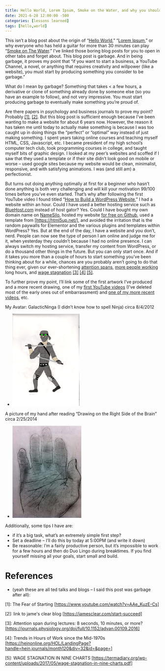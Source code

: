 ```yaml
---
title: Hello World, Lorem Ipsum, Smoke on the Water, and why you should make Garbage
date: 2021-6-28 12:00:00 -500
categories: [lessons learned]
tags: [hello,world]
---
```

This isn’t a blog post about the origin of “[Hello World](https://blog.hackerrank.com/the-history-of-hello-world/),” “[Lorem Ipsum](https://stackoverflow.com/questions/1821989/why-do-designers-use-lorem-ipsum-dolor-to-fill-space),” or why everyone who has held a guitar for more than 30 minutes can play “[Smoke on The Water](https://www.quora.com/Why-do-so-many-beginning-guitar-players-learn-Smoke-on-the-Water).” I’ve linked those boring blog posts for you to open in other tabs and forget about. This blog post is garbage. And in being garbage, it proves my point that “if you want to start a business, a YouTube Channel, a novel, or anything that requires creativity and willpower (like a website), you must start by producing something you consider to be garbage.”

What do I mean by garbage? Something that takes < a few hours, a derivative or clone of something already done by someone else (so you have an example to follow), and not very impressive. You must start producing garbage to eventually make something you’re proud of.

Are there papers in psychology and business journals to prove my point? Probably [[1]](#references), [[2]](#references). But this blog post is sufficient enough because I’ve been wanting to make a website for about 6 years now. However, the reason it has taken me until today to actually make something is because I was too caught up in doing things the “perfect” or “optimal” way instead of just making something. I spent years taking online courses and teaching myself HTML, CSS, Javascript, etc. I became president of my high school’s computer tech club, took programming courses in college, and taught myself bits of graphic design. I looked at my peer’s websites and scoffed if I saw that they used a template or if their site didn’t look good on mobile or worse – used google sites because my website would be clean, minimalist, responsive, and with satisfying animations. I was (and still am) a perfectionist.

But turns out doing anything optimally at first for a beginner who hasn’t done anything is both very challenging and will kill your motivation 99/100 times before you’ve even started. That’s why after following the first YouTube video I found titled “[How to Build a WordPress Website](https://www.youtube.com/watch?v=8AZ8GqW5iak),” I had a website within an hour. Could I have used a better hosting service such as [BlueHost.com](https://www.bluehost.com/) instead of host gator? Yes. Could I have bought my own domain name on [NameSilo](https://www.namesilo.com/), hosted my website [for free on Github](https://www.youtube.com/watch?v=u-RLu_8kwA0), used a template from [https://html5up.net/], and avoided the irritation that is the random paywalls for Elementor and the various plugins and templates within WordPress? Yes. But at the end of the day, I have a website and you don’t, nerd. People can now see the type of person I am online and judge me for it, when yesterday they couldn’t because I had no online presence. I can always switch my hosting service, transfer my content from WordPress, or do a thousand other things in the future. But you can only start once. And if it takes you more than a couple of hours to start something you’ve been thinking about for a while, chances are you probably aren’t going to do that thing ever, given our ever-shortening [attention spans](https://journals.physiology.org/doi/full/10.1152/advan.00109.2016), [more people working](https://heinonline.org/HOL/LandingPage?handle=hein.journals/month120&div=32&id=&page=) long hours, and [wage stagnation](https://termadiary.org/wp-content/uploads/2017/05/wage-stagnation-in-nine-charts.pdf) [[3]](#references) [[4]](#references) [[5]](#references).

To further prove my point, I’ll link some of the first artwork I’ve produced and a more recent drawing, one of my [first YouTube videos](https://youtu.be/il_NbuKYaqI) (I’ve deleted most of the early ones out of embarrassment) and [one of my more recent videos](https://www.youtube.com/watch?v=dAXIFJN1TBo), etc.


My Avatar: GalacticNinga (I didn’t know how to spell Ninja) circa 8/4/2012
- <img src="/assets/img/hello-1.jpeg">

A picture of my hand after reading “Drawing on the Right Side of the Brain” circa 2/25/2014
- <img src="/assets/img/hello-2.jpg">

Additionally, some tips I have are:

* if it’s a big task, what’s an extremely simple first step?
* Set a deadline – I’ll do this by today at 5:00PM (and write it down)
* Be reasonable: I’m a fairly productive person, but it’s impossible to work for a few hours and then do Duo Lingo during breaktimes. If you find yourself missing all your goals, start small and build.

# References 
- (yeah these are all ted talks and blogs – I said this post was garbage after all):

[1]: The Fear of Starting [https://www.youtube.com/watch?v=AAe_KuzE-Cs]

[2]: link to jame's clear blog [https://jamesclear.com/start-succeed]

[3]: Attention span during lectures: 8 seconds, 10 minutes, or more? [https://journals.physiology.org/doi/full/10.1152/advan.00109.2016] 

[4]: Trends in Hours of Work since the Mid-1970s [https://heinonline.org/HOL/LandingPage?handle=hein.journals/month120&div=32&id=&page=]

[5]: WAGE STAGNATION IN NINE
CHARTS [https://termadiary.org/wp-content/uploads/2017/05/wage-stagnation-in-nine-charts.pdf]